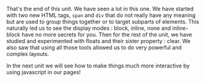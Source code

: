 That's the end of this unit. We have seen a lot in this one. We have started with two new HTML tags, `span` and `div` that do not really have any meaning but are used to group things together or to target subparts of elements. This naturally led us to see the display modes : block, inline, none and inline-block have no more secrets for you. Then for the rest of the unit, we have studied and experimented with floats and their sister property : clear. We also saw that using all those tools allowed us to do very powerful and complex layouts.

In the next unit we will see how to make things much more interactive by using javascript in our pages!